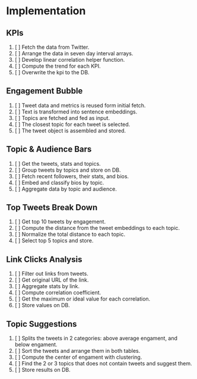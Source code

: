 # Implementation

## KPIs
1. [ ] Fetch the data from Twitter.
2. [ ] Arrange the data in seven day interval arrays.
3. [ ] Develop linear correlation helper function.
4. [ ] Compute the trend for each KPI.
5. [ ] Overwrite the kpi to the DB.

## Engagement Bubble
1. [ ] Tweet data and metrics is reused form initial fetch.
2. [ ] Text is transformed into sentence embeddings.
3. [ ] Topics are fetched and fed as input.
4. [ ] The closest topic for each tweet is selected.
5. [ ] The tweet object is assembled and stored.

## Topic & Audience Bars
1. [ ] Get the tweets, stats and topics.
2. [ ] Group tweets by topics and store on DB.
3. [ ] Fetch recent followers, their stats, and bios.
4. [ ] Embed and classify bios by topic.
5. [ ] Aggregate data by topic and audience.

## Top Tweets Break Down
1. [ ] Get top 10 tweets by engagement.
2. [ ] Compute the distance from the tweet embeddings to each topic.
3. [ ] Normalize the total distance to each topic.
4. [ ] Select top 5 topics and store.

## Link Clicks Analysis
1. [ ] Filter out links from tweets.
2. [ ] Get original URL of the link.
3. [ ] Aggregate stats by link.
4. [ ] Compute correlation coefficient. 
5. [ ] Get the maximum or ideal value for each correlation.
6. [ ] Store values on DB.

## Topic Suggestions
1. [ ] Splits the tweets in 2 categories: above average engament, and below engament.
2. [ ] Sort the tweets and arrange them in both tables.
3. [ ] Compute the center of engament with clustering.
4. [ ] Find the 2 or 3 topics that does not contain tweets and suggest them.
5. [ ] Store results on DB.
